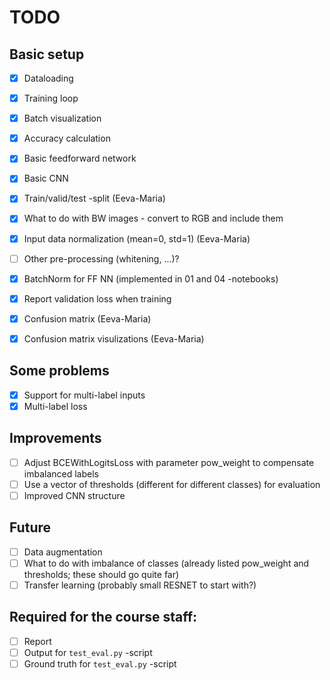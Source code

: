 # TODO

## Basic setup
- [x] Dataloading
- [x] Training loop
- [x] Batch visualization
- [x] Accuracy calculation
- [x] Basic feedforward network
- [x] Basic CNN
- [x] Train/valid/test -split (Eeva-Maria)
- [x] What to do with BW images - convert to RGB and include them
- [x] Input data normalization (mean=0, std=1) (Eeva-Maria)
- [ ] Other pre-processing (whitening, ...)?
- [x] BatchNorm for FF NN (implemented in 01 and 04 -notebooks)
- [x] Report validation loss when training
- [x] Confusion matrix (Eeva-Maria)
- [x] Confusion matrix visulizations (Eeva-Maria)


## Some problems
- [x] Support for multi-label inputs
- [x] Multi-label loss

## Improvements
- [ ] Adjust BCEWithLogitsLoss with parameter pow_weight to compensate imbalanced labels
- [ ] Use a vector of thresholds (different for different classes) for evaluation
- [ ] Improved CNN structure

## Future
- [ ] Data augmentation
- [ ] What to do with imbalance of classes (already listed pow_weight and thresholds; these should go quite far)
- [ ] Transfer learning (probably small RESNET to start with?)

## Required for the course staff:
- [ ] Report
- [ ] Output for `test_eval.py` -script
- [ ] Ground truth for `test_eval.py` -script
